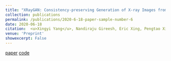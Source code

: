 ```yaml
---
title: "XRayGAN: Consistency-preserving Generation of X-ray Images from Radiology Reports"
collection: publications
permalink: /publications/2020-6-18-paper-sample-number-6
date: 2020-06-18
citation:  <u>Xingyi Yang</u>, Nandiraju Gireesh, Eric Xing, Pengtao Xie
venue: 'Preprint'
showexcerpt: False
---
```

[paper](https://arxiv.org/abs/2006.10552) [code](https://github.com/UCSD-AI4H/XRayGAN)